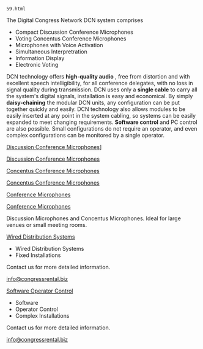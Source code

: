     59.html

The Digital Congress Network DCN system comprises
 - Compact Discussion Conference Microphones
 - Voting Concentus Conference Microphones
 - Microphones with Voice Activation
 - Simultaneous Interpretration
 - Information Display
 - Electronic Voting

DCN technology offers **high-quality audio** , free from distortion and with excellent speech intelligibility, for all conference delegates, with no loss in signal quality during transmission. DCN uses only a **single cable** to carry all the system's digital signals, installation is easy and economical. By simply **daisy-chaining** the modular DCN units, any configuration can be put together quickly and easily. DCN technology also allows modules to be easily inserted at any point in the system cabling, so systems can be easily expanded to meet changing requirements. **Software control** and PC control are also possible. Small configurations do not require an operator, and even complex configurations can be monitored by a single operator.

[Discussion Conference Microphones](/wp-content/uploads/2011/09/CCU800ChairmansUnit1.jpg)]

[Discussion Conference Microphones](products_mics.html)

[Concentus Conference Microphones](/wp-content/uploads/2011/09/dcn_concentus.jpg)

[Concentus Conference Microphones](products_concentus.html)

[Conference Microphones](/wp-content/uploads/2011/09/cm_small.jpg)

[Conference Microphones](/wp-content/uploads/2011/09/cm_large.jpg)

Discussion Microphones and Concentus Microphones. Ideal for large venues or small meeting rooms.

[Wired Distribution Systems](/wp-content/uploads/2011/09/dcn_3.jpg)

 - Wired Distribution Systems
 - Fixed Installations

Contact us for more detailed information.

[info@congressrental.biz](mailto:info@congressrental.biz)

[Software Operator Control](/wp-content/uploads/2011/09/DCN-collage-198W.jpg)

 - Software
 - Operator Control
 - Complex Installations

Contact us for more detailed information.

[info@congressrental.biz](mailto:info@congressrental.biz)
